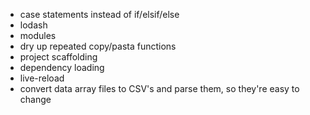 * case statements instead of if/elsif/else
* lodash
* modules
* dry up repeated copy/pasta functions
* project scaffolding
* dependency loading
* live-reload
* convert data array files to CSV's and parse them, so they're easy to change
